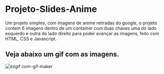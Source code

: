 # Projeto-Slides-Anime
<p> Um projeto simples, com imagens de anime retiradas do google, 
  o projeto contem 6 imagens dentro de um container com duas chaves
  uma do lado esquerdo e outra do lado direito para poder avançar as imagens,
  feito com HTML, CSS e Javascript.</p>
  
  <h2>Veja abaixo um gif com as imagens.</h2>
  
  
  ![ezgif com-gif-maker](https://user-images.githubusercontent.com/106400520/171689090-9559be1a-83c0-4975-9cf2-58bb1622dc57.gif)
